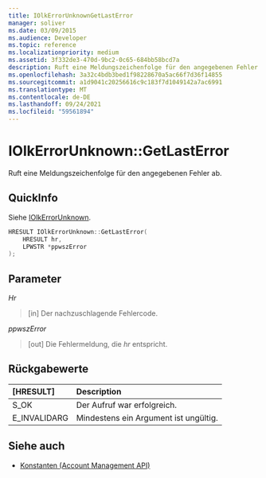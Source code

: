 ```yaml
---
title: IOlkErrorUnknownGetLastError
manager: soliver
ms.date: 03/09/2015
ms.audience: Developer
ms.topic: reference
ms.localizationpriority: medium
ms.assetid: 3f332de3-470d-9bc2-0c65-684bb58bcd7a
description: Ruft eine Meldungszeichenfolge für den angegebenen Fehler ab.
ms.openlocfilehash: 3a32c4bdb3bed1f98228670a5ac66f7d36f14855
ms.sourcegitcommit: a1d9041c20256616c9c183f7d1049142a7ac6991
ms.translationtype: MT
ms.contentlocale: de-DE
ms.lasthandoff: 09/24/2021
ms.locfileid: "59561894"
---
```

# <a name="iolkerrorunknowngetlasterror"></a>IOlkErrorUnknown::GetLastError

Ruft eine Meldungszeichenfolge für den angegebenen Fehler ab. 
  
## <a name="quick-info"></a>QuickInfo

Siehe [IOlkErrorUnknown](iolkerrorunknown.md).
  
```cpp
HRESULT IOlkErrorUnknown::GetLastError(  
    HRESULT hr, 
    LPWSTR *ppwszError 
); 

```

## <a name="parameters"></a>Parameter

_Hr_
  
> [in] Der nachzuschlagende Fehlercode.
    
_ppwszError_
  
> [out] Die Fehlermeldung, die  *hr*  entspricht. 
    
## <a name="return-values"></a>Rückgabewerte

|**[HRESULT]**|**Description**|
|:-----|:-----|
|S_OK  <br/> |Der Aufruf war erfolgreich.  <br/> |
|E_INVALIDARG  <br/> |Mindestens ein Argument ist ungültig.  <br/> |
   
## <a name="see-also"></a>Siehe auch

- [Konstanten (Account Management API)](constants-account-management-api.md)

